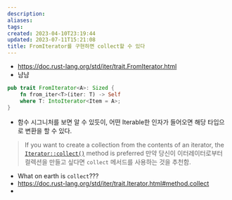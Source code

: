 ```yaml
---
description:
aliases: 
tags: 
created: 2023-04-10T23:19:44
updated: 2023-07-11T15:21:08
title: FromIterator를 구현하면 collect할 수 있다
---
```

- https://doc.rust-lang.org/std/iter/trait.FromIterator.html
- 냠냠
```rust
pub trait FromIterator<A>: Sized {
	fn from_iter<T>(iter: T) -> Self
	where T: IntoIterator<Item = A>;
}
```
- 함수 시그니처를 보면 알 수 있듯이, 어떤 Iterable한 인자가 들어오면 해당 타입으로 변환을 할 수 있다. 
> If you want to create a collection from the contents of an iterator, the [`Iterator::collect()`](https://doc.rust-lang.org/std/iter/trait.Iterator.html#method.collect "Iterator::collect()") method is preferred
> 만약 당신이 이터레이터로부터 컬렉션을 만들고 싶다면 `collect` 메서드를 사용하는 것을 추천함.

- What on earth is `collect`???
- https://doc.rust-lang.org/std/iter/trait.Iterator.html#method.collect
- 